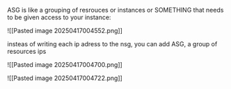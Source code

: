 
ASG is like a grouping of resrouces or instances or SOMETHING that needs to be given access to your instance:

![[Pasted image 20250417004552.png]]


insteas of writing each ip adress to the nsg, you can add ASG, a group of resources ips



![[Pasted image 20250417004700.png]]


![[Pasted image 20250417004722.png]]

